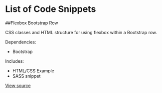# List of Code Snippets

##Flexbox Bootstrap Row

CSS classes and HTML structure for using flexbox within a Bootstrap row.

Dependencies:
* Bootstrap

Includes:
* HTML/CSS Example
* SASS snippet

[View source](https://github.com/dlennox24/ricro-codebase/tree/master/flexbox-bootstrap-row/)
